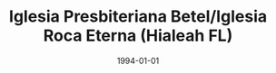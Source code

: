 ---
date: &id001 1994-01-01
end_date: 1996-01-01
location:
  address: null
  city: Hialeah
  state: FL
minister: null
ministers: []
name: Iglesia Presbiteriana Betel/Iglesia Roca Eterna
names: null
origination_date: *id001
raw_data: "FLORIDA  Hialeah\nIglesia Presbiteriana Betel/Iglesia Roca Eterna  (1994\u2013\
  1996)\n(reconstitution of Iglesia Presbiteriana Saron)"
received_from: null
states:
- FL
status:
  active: false
  end_date: null
  reason: null
  received_from: null
  withdrawal_to: null
title: Iglesia Presbiteriana Betel/Iglesia Roca Eterna (Hialeah FL)

---